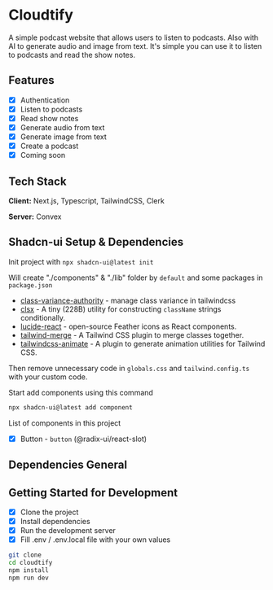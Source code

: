 # Cloudtify

A simple podcast website that allows users to listen to podcasts. Also with AI to generate audio and image from text. It's simple you can use it to listen to podcasts and read the show notes.

<!-- Image goes here -->

## Features

-  [x] Authentication
-  [x] Listen to podcasts
-  [x] Read show notes
-  [x] Generate audio from text
-  [x] Generate image from text
-  [x] Create a podcast
-  [x] Coming soon

## Tech Stack

**Client:** Next.js, Typescript, TailwindCSS, Clerk

**Server:** Convex

## Shadcn-ui Setup & Dependencies

Init project with `npx shadcn-ui@latest init`

Will create "./components" & "./lib" folder by `default` and some packages in `package.json`

-  [class-variance-authority](https://www.npmjs.com/package/class-variance-authority) - manage class variance in tailwindcss
-  [clsx](https://www.npmjs.com/package/clsx) - A tiny (228B) utility for constructing `className` strings conditionally.
-  [lucide-react](https://www.npmjs.com/package/lucide-react) - open-source Feather icons as React components.
-  [tailwind-merge](https://www.npmjs.com/package/tailwind-merge) - A Tailwind CSS plugin to merge classes together.
-  [tailwindcss-animate](https://www.npmjs.com/package/tailwindcss-animate) - A plugin to generate animation utilities for Tailwind CSS.

Then remove unnecessary code in `globals.css` and `tailwind.config.ts` with your custom code.

Start add components using this command

```bash
npx shadcn-ui@latest add component
```

List of components in this project

-  [x] Button - `button` (@radix-ui/react-slot)

## Dependencies General

## Getting Started for Development

-  [x] Clone the project
-  [x] Install dependencies
-  [x] Run the development server
-  [x] Fill .env / .env.local file with your own values

```bash
git clone
cd cloudtify
npm install
npm run dev
```

